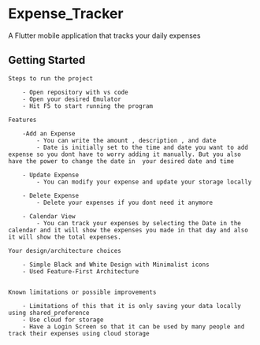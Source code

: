 # Expense_Tracker

A Flutter mobile application that tracks your daily expenses

## Getting Started

    Steps to run the project

        - Open repository with vs code
        - Open your desired Emulator
        - Hit F5 to start running the program

    Features

        -Add an Expense
            - You can write the amount , description , and date
            - Date is initially set to the time and date you want to add expense so you dont have to worry adding it manually. But you also have the power to change the date in  your desired date and time

        - Update Expense
            - You can modify your expense and update your storage locally

        - Delete Expense
            - Delete your expenses if you dont need it anymore

        - Calendar View
            - You can track your expenses by selecting the Date in the calendar and it will show the expenses you made in that day and also it will show the total expenses.

    Your design/architecture choices

        - Simple Black and White Design with Minimalist icons
        - Used Feature-First Architecture


    Known limitations or possible improvements

        - Limitations of this that it is only saving your data locally using shared_preference
        - Use cloud for storage
        - Have a Login Screen so that it can be used by many people and track their expenses using cloud storage
